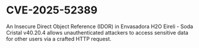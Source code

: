 # CVE-2025-52389
An Insecure Direct Object Reference (IDOR) in Envasadora H2O Eireli - Soda Cristal v40.20.4 allows unauthenticated attackers to access sensitive data for other users via a crafted HTTP request.
